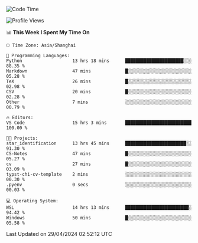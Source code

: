 <!--START_SECTION:waka-->
![Code Time](http://img.shields.io/badge/Code%20Time-1%2C647%20hrs%2039%20mins-blue)

![Profile Views](http://img.shields.io/badge/Profile%20Views-9-blue)

📊 **This Week I Spent My Time On** 

```text
🕑︎ Time Zone: Asia/Shanghai

💬 Programming Languages: 
Python                   13 hrs 18 mins      ██████████████████████░░░   88.35 % 
Markdown                 47 mins             █░░░░░░░░░░░░░░░░░░░░░░░░   05.28 % 
TeX                      26 mins             █░░░░░░░░░░░░░░░░░░░░░░░░   02.98 % 
CSV                      20 mins             █░░░░░░░░░░░░░░░░░░░░░░░░   02.28 % 
Other                    7 mins              ░░░░░░░░░░░░░░░░░░░░░░░░░   00.79 % 

🔥 Editors: 
VS Code                  15 hrs 3 mins       █████████████████████████   100.00 % 

🐱‍💻 Projects: 
star_identification      13 hrs 45 mins      ███████████████████████░░   91.30 % 
CS-Notes                 47 mins             █░░░░░░░░░░░░░░░░░░░░░░░░   05.27 % 
cv                       27 mins             █░░░░░░░░░░░░░░░░░░░░░░░░   03.09 % 
typst-chi-cv-template    2 mins              ░░░░░░░░░░░░░░░░░░░░░░░░░   00.30 % 
.pyenv                   0 secs              ░░░░░░░░░░░░░░░░░░░░░░░░░   00.03 % 

💻 Operating System: 
WSL                      14 hrs 13 mins      ████████████████████████░   94.42 % 
Windows                  50 mins             █░░░░░░░░░░░░░░░░░░░░░░░░   05.58 % 
```


 Last Updated on 29/04/2024 02:52:12 UTC
<!--END_SECTION:waka-->